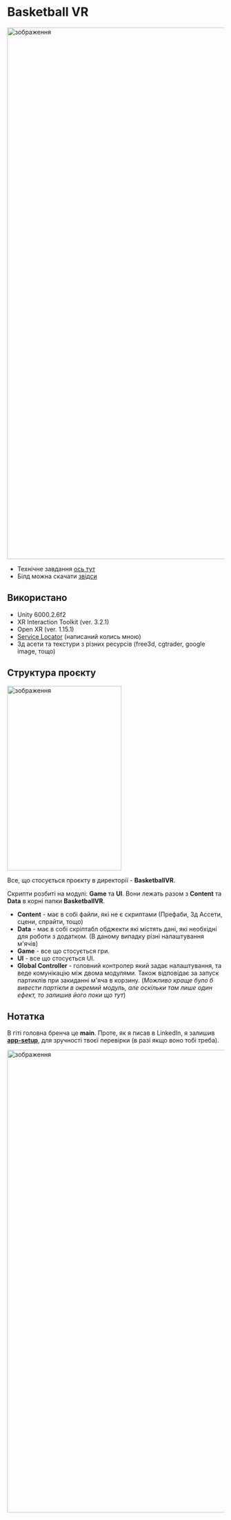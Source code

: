 # Basketball VR
<img width="2278" height="1233" alt="зображення" src="https://github.com/user-attachments/assets/0beccffc-e4c6-4357-b7ee-256edcfeb9fd" />

* Технічне завдання [ось тут](/tz.md)
* Білд можна скачати [звідси](https://github.com/andriihorlov/BasketballVR/releases)

## Використано
- Unity 6000.2.6f2
- XR Interaction Toolkit (ver. 3.2.1)
- Open XR (ver. 1.15.1)
- [Service Locator](https://assetstore.unity.com/packages/tools/utilities/servicelocator-273013) (написаний колись мною)
- 3д асети та текстури з різних ресурсів (free3d, cgtrader, google image, тощо)


## Структура проєкту
<img width="265" height="428" alt="зображення" src="https://github.com/user-attachments/assets/d1c7d4fd-2b9f-4de4-95c6-f8e081b37c90" />

Все, що стосується проєкту в директорії - **BasketballVR**.

Скрипти розбиті на модулі: **Game** та **UI**. Вони лежать разом з **Content** та **Data** в корні папки **BasketballVR**.

* **Content** - має в собі файли, які не є скриптами (Префаби, 3д Ассети, сцени, спрайти, тощо)
* **Data** - має в собі скріптабл обджекти які містять дані, які необхідні для роботи з додатком. (В даному випадку різні налаштування м'ячів)
* **Game** - все що стосується гри.
* **UI** - все що стосується UI.
* **Global Controller** - головний контролер який задає налаштування, та веде комунікацію між двома модулями. Також відповідає за запуск партиклів при закиданні м'яча в корзину. 
(*Можливо краще було б вивести партікли в окремий модуль, але оскільки там лише один ефект, то залишив його поки що тут*)

## Нотатка

В гіті головна бренча це **main**. Проте, як я писав в LinkedIn, я залишив [**app-setup**](https://github.com/andriihorlov/BasketballVR/tree/app-setup), для зручності твоєї перевірки (в разі якщо воно тобі треба).

<img width="1481" height="1073" alt="зображення" src="https://github.com/user-attachments/assets/c51e3019-7f6f-4201-bd21-e395ee28d6d4" />
